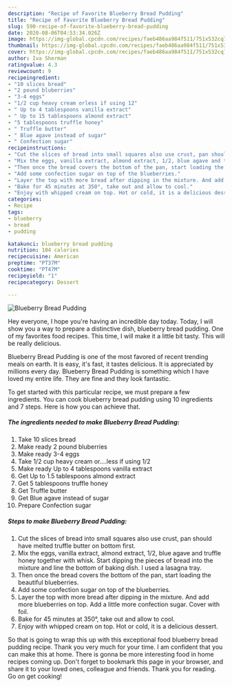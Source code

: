 ```yaml
---
description: "Recipe of Favorite Blueberry Bread Pudding"
title: "Recipe of Favorite Blueberry Bread Pudding"
slug: 590-recipe-of-favorite-blueberry-bread-pudding
date: 2020-08-06T04:53:34.026Z
image: https://img-global.cpcdn.com/recipes/faeb486aa984f511/751x532cq70/blueberry-bread-pudding-recipe-main-photo.jpg
thumbnail: https://img-global.cpcdn.com/recipes/faeb486aa984f511/751x532cq70/blueberry-bread-pudding-recipe-main-photo.jpg
cover: https://img-global.cpcdn.com/recipes/faeb486aa984f511/751x532cq70/blueberry-bread-pudding-recipe-main-photo.jpg
author: Iva Sherman
ratingvalue: 4.3
reviewcount: 9
recipeingredient:
- "10 slices bread"
- "2 pound bluberries"
- "3-4 eggs"
- "1/2 cup heavy cream orless if using 12"
- " Up to 4 tablespoons vanilla extract"
- " Up to 15 tablespoons almond extract"
- "5 tablespoons truffle honey"
- " Truffle butter"
- " Blue agave instead of sugar"
- " Confection sugar"
recipeinstructions:
- "Cut the slices of bread into small squares also use crust, pan should have melted truffle butter on bottom first."
- "Mix the eggs, vanilla extract, almond extract, 1/2, blue agave and truffle honey together with whisk. Start dipping the pieces of bread into the mixture and line the bottom of baking dish. I used a lasagna tray."
- "Then once the bread covers the bottom of the pan, start loading the beautiful blueberries."
- "Add some confection sugar on top of the blueberries."
- "Layer the top with more bread after dipping in the mixture. And add more blueberries on top. Add a little more confection sugar. Cover with foil."
- "Bake for 45 minutes at 350°, take out and allow to cool."
- "Enjoy with whipped cream on top. Hot or cold, it is a delicious dessert."
categories:
- Recipe
tags:
- blueberry
- bread
- pudding

katakunci: blueberry bread pudding 
nutrition: 104 calories
recipecuisine: American
preptime: "PT37M"
cooktime: "PT47M"
recipeyield: "1"
recipecategory: Dessert

---
```



![Blueberry Bread Pudding](https://img-global.cpcdn.com/recipes/faeb486aa984f511/751x532cq70/blueberry-bread-pudding-recipe-main-photo.jpg)

Hey everyone, I hope you're having an incredible day today. Today, I will show you a way to prepare a distinctive dish, blueberry bread pudding. One of my favorites food recipes. This time, I will make it a little bit tasty. This will be really delicious.



Blueberry Bread Pudding is one of the most favored of recent trending meals on earth. It is easy, it's fast, it tastes delicious. It is appreciated by millions every day. Blueberry Bread Pudding is something which I have loved my entire life. They are fine and they look fantastic.


To get started with this particular recipe, we must prepare a few ingredients. You can cook blueberry bread pudding using 10 ingredients and 7 steps. Here is how you can achieve that.

<!--inarticleads1-->

##### The ingredients needed to make Blueberry Bread Pudding:

1. Take 10 slices bread
1. Make ready 2 pound bluberries
1. Make ready 3-4 eggs
1. Take 1/2 cup heavy cream or....less if using 1/2
1. Make ready  Up to 4 tablespoons vanilla extract
1. Get  Up to 1.5 tablespoons almond extract
1. Get 5 tablespoons truffle honey
1. Get  Truffle butter
1. Get  Blue agave instead of sugar
1. Prepare  Confection sugar




<!--inarticleads2-->

##### Steps to make Blueberry Bread Pudding:

1. Cut the slices of bread into small squares also use crust, pan should have melted truffle butter on bottom first.
1. Mix the eggs, vanilla extract, almond extract, 1/2, blue agave and truffle honey together with whisk. Start dipping the pieces of bread into the mixture and line the bottom of baking dish. I used a lasagna tray.
1. Then once the bread covers the bottom of the pan, start loading the beautiful blueberries.
1. Add some confection sugar on top of the blueberries.
1. Layer the top with more bread after dipping in the mixture. And add more blueberries on top. Add a little more confection sugar. Cover with foil.
1. Bake for 45 minutes at 350°, take out and allow to cool.
1. Enjoy with whipped cream on top. Hot or cold, it is a delicious dessert.




So that is going to wrap this up with this exceptional food blueberry bread pudding recipe. Thank you very much for your time. I am confident that you can make this at home. There is gonna be more interesting food in home recipes coming up. Don't forget to bookmark this page in your browser, and share it to your loved ones, colleague and friends. Thank you for reading. Go on get cooking!
